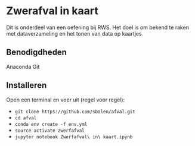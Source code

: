 # Zwerafval in kaart
Dit is onderdeel van een oefening bij RWS. Het doel is om bekend te raken met dataverzameling en het tonen van data op kaartjes

## Benodigdheden

Anaconda
Git

## Installeren
Open een terminal en voer uit (regel voor regel):
 * `git clone https://github.com/sbalen/afval.git`
 * `cd afval`
 * `conda env create -f env.yml`
 * `source activate zwerfafval`
 * `jupyter notebook Zwerfafval\ in\ kaart.ipynb`
